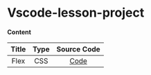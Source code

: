 # Vscode-lesson-project

**Content**

| Title | Type |  Source Code   |
| :---: | :--: | :------------: |
| Flex  | CSS  | [Code](./flex) |
